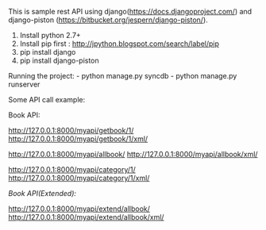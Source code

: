 This is sample rest API using django(https://docs.djangoproject.com/) and django-piston (https://bitbucket.org/jespern/django-piston/).


1. Install python 2.7+
2. Install pip first : http://jpython.blogspot.com/search/label/pip
3. pip install django
4. pip install django-piston



Running the project:
    - python manage.py syncdb
    - python manage.py runserver


Some API call example:

Book API:

http://127.0.0.1:8000/myapi/getbook/1/
http://127.0.0.1:8000/myapi/getbook/1/xml/

http://127.0.0.1:8000/myapi/allbook/
http://127.0.0.1:8000/myapi/allbook/xml/

http://127.0.0.1:8000/myapi/category/1/
http://127.0.0.1:8000/myapi/category/1/xml/

*Book API(Extended):*

http://127.0.0.1:8000/myapi/extend/allbook/
http://127.0.0.1:8000/myapi/extend/allbook/xml/